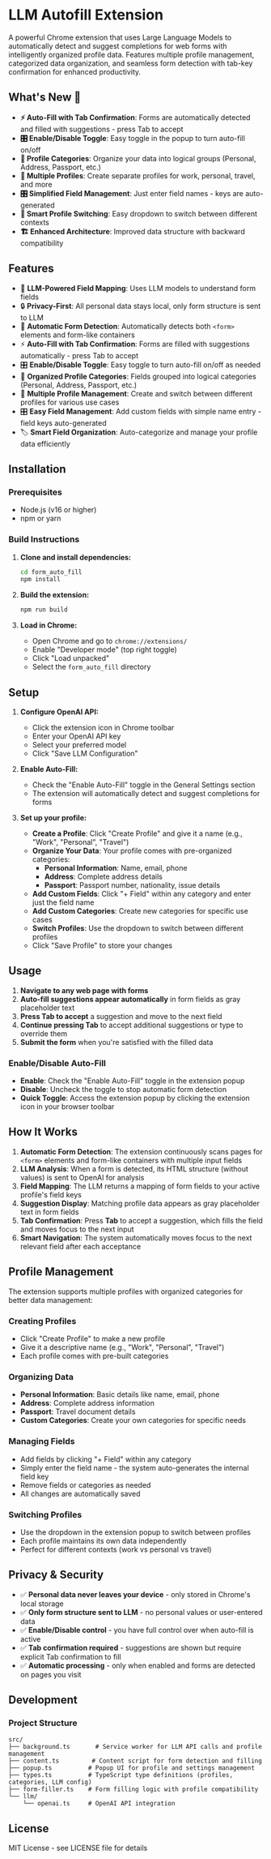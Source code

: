 # LLM Autofill Extension

A powerful Chrome extension that uses Large Language Models to automatically detect and suggest completions for web forms with intelligently organized profile data. Features multiple profile management, categorized data organization, and seamless form detection with tab-key confirmation for enhanced productivity.

## What's New 🚀

- **⚡ Auto-Fill with Tab Confirmation**: Forms are automatically detected and filled with suggestions - press Tab to accept
- **🎛️ Enable/Disable Toggle**: Easy toggle in the popup to turn auto-fill on/off
- **📂 Profile Categories**: Organize your data into logical groups (Personal, Address, Passport, etc.)
- **👥 Multiple Profiles**: Create separate profiles for work, personal, travel, and more
- **🎛️ Simplified Field Management**: Just enter field names - keys are auto-generated
- **🔄 Smart Profile Switching**: Easy dropdown to switch between different contexts
- **🏗️ Enhanced Architecture**: Improved data structure with backward compatibility

## Features

- 🤖 **LLM-Powered Field Mapping**: Uses LLM models to understand form fields
- 🔒 **Privacy-First**: All personal data stays local, only form structure is sent to LLM
- 📝 **Automatic Form Detection**: Automatically detects both `<form>` elements and form-like containers
- ⚡ **Auto-Fill with Tab Confirmation**: Forms are filled with suggestions automatically - press Tab to accept
- 🎛️ **Enable/Disable Toggle**: Easy toggle to turn auto-fill on/off as needed
- 📂 **Organized Profile Categories**: Fields grouped into logical categories (Personal, Address, Passport, etc.)
- 👥 **Multiple Profile Management**: Create and switch between different profiles for various use cases
- 🎛️ **Easy Field Management**: Add custom fields with simple name entry - field keys auto-generated
- 🏷️ **Smart Field Organization**: Auto-categorize and manage your profile data efficiently

## Installation

### Prerequisites
- Node.js (v16 or higher)
- npm or yarn

### Build Instructions

1. **Clone and install dependencies:**
   ```bash
   cd form_auto_fill
   npm install
   ```

2. **Build the extension:**
   ```bash
   npm run build
   ```

3. **Load in Chrome:**
   - Open Chrome and go to `chrome://extensions/`
   - Enable "Developer mode" (top right toggle)
   - Click "Load unpacked"
   - Select the `form_auto_fill` directory

## Setup

1. **Configure OpenAI API:**
   - Click the extension icon in Chrome toolbar
   - Enter your OpenAI API key
   - Select your preferred model
   - Click "Save LLM Configuration"

2. **Enable Auto-Fill:**
   - Check the "Enable Auto-Fill" toggle in the General Settings section
   - The extension will automatically detect and suggest completions for forms

3. **Set up your profile:**
   - **Create a Profile**: Click "Create Profile" and give it a name (e.g., "Work", "Personal", "Travel")
   - **Organize Your Data**: Your profile comes with pre-organized categories:
     - **Personal Information**: Name, email, phone
     - **Address**: Complete address details
     - **Passport**: Passport number, nationality, issue details
   - **Add Custom Fields**: Click "+ Field" within any category and enter just the field name
   - **Add Custom Categories**: Create new categories for specific use cases
   - **Switch Profiles**: Use the dropdown to switch between different profiles
   - Click "Save Profile" to store your changes

## Usage

1. **Navigate to any web page with forms**
2. **Auto-fill suggestions appear automatically** in form fields as gray placeholder text
3. **Press Tab to accept** a suggestion and move to the next field
4. **Continue pressing Tab** to accept additional suggestions or type to override them
5. **Submit the form** when you're satisfied with the filled data

### Enable/Disable Auto-Fill

- **Enable**: Check the "Enable Auto-Fill" toggle in the extension popup
- **Disable**: Uncheck the toggle to stop automatic form detection
- **Quick Toggle**: Access the extension popup by clicking the extension icon in your browser toolbar

## How It Works

1. **Automatic Form Detection**: The extension continuously scans pages for `<form>` elements and form-like containers with multiple input fields
2. **LLM Analysis**: When a form is detected, its HTML structure (without values) is sent to OpenAI for analysis
3. **Field Mapping**: The LLM returns a mapping of form fields to your active profile's field keys
4. **Suggestion Display**: Matching profile data appears as gray placeholder text in form fields
5. **Tab Confirmation**: Press **Tab** to accept a suggestion, which fills the field and moves focus to the next input
6. **Smart Navigation**: The system automatically moves focus to the next relevant field after each acceptance

## Profile Management

The extension supports multiple profiles with organized categories for better data management:

### Creating Profiles
- Click "Create Profile" to make a new profile
- Give it a descriptive name (e.g., "Work", "Personal", "Travel")
- Each profile comes with pre-built categories

### Organizing Data
- **Personal Information**: Basic details like name, email, phone
- **Address**: Complete address information
- **Passport**: Travel document details
- **Custom Categories**: Create your own categories for specific needs

### Managing Fields
- Add fields by clicking "+ Field" within any category
- Simply enter the field name - the system auto-generates the internal field key
- Remove fields or categories as needed
- All changes are automatically saved

### Switching Profiles
- Use the dropdown in the extension popup to switch between profiles
- Each profile maintains its own data independently
- Perfect for different contexts (work vs personal vs travel)

## Privacy & Security

- ✅ **Personal data never leaves your device** - only stored in Chrome's local storage
- ✅ **Only form structure sent to LLM** - no personal values or user-entered data
- ✅ **Enable/Disable control** - you have full control over when auto-fill is active
- ✅ **Tab confirmation required** - suggestions are shown but require explicit Tab confirmation to fill
- ✅ **Automatic processing** - only when enabled and forms are detected on pages you visit

## Development

### Project Structure

```
src/
├── background.ts       # Service worker for LLM API calls and profile management
├── content.ts         # Content script for form detection and filling
├── popup.ts          # Popup UI for profile and settings management
├── types.ts          # TypeScript type definitions (profiles, categories, LLM config)
├── form-filler.ts    # Form filling logic with profile compatibility
└── llm/
    └── openai.ts     # OpenAI API integration
```

## License

MIT License - see LICENSE file for details
